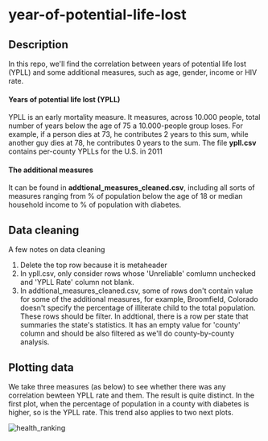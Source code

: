 # year-of-potential-life-lost
## Description

In this repo, we'll find the correlation between years of potential life lost (YPLL) and some additional measures, such as age, gender, income or HIV rate. 

#### Years of potential life lost (YPLL)
YPLL is an early mortality measure. It measures, across 10.000 people, total number of years below the age of 75 a 10.000-people group loses. For example, if a person dies at 73, he contributes 2 years to this sum, while another guy dies at 78, he contributes 0 years to the sum.
The file **ypll.csv** contains per-county YPLLs for the U.S. in 2011 

#### The additional measures
It can be found in **addtional_measures_cleaned.csv**, including all sorts of measures ranging from % of population below the age of 18 or median household income to % of population with diabetes.

## Data cleaning
A few notes on data cleaning  
1. Delete the top row because it is metaheader 
2. In ypll.csv, only consider rows whose 'Unreliable' comlumn unchecked and 'YPLL Rate' column not blank. 
3. In addtional_measures_cleaned.csv, some of rows don't contain value for some of the additional measures, for example, Broomfield, Colorado doesn't specify the percentage of illiterate child to the total population. These rows should be filter.
In addtional, there is a row per state that summaries  the state's statistics. It has an empty value for 'county' column and should be also filtered as we'll do county-by-county analysis.

## Plotting data
We take three measures (as below) to see whether there was any correlation bewteen YPLL rate and them.
The result is quite distinct. In the first plot, when the percentage of population in a county with diabetes is higher, so is the YPLL rate. This trend also applies to two next plots.

![health_ranking](https://user-images.githubusercontent.com/40592382/54861093-254f7000-4d56-11e9-8119-920ae03cba44.png)
